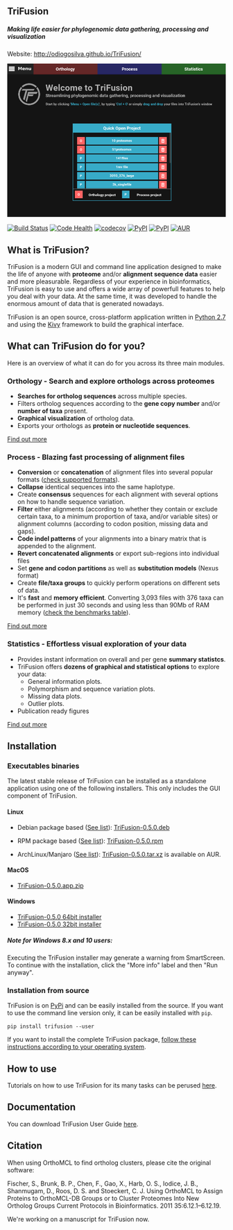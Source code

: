 ## TriFusion

##### Making life easier for phylogenomic data gathering, processing and visualization

Website: http://odiogosilva.github.io/TriFusion/

<img src="https://raw.githubusercontent.com/ODiogoSilva/TriFusion-tutorials/master/tutorials/images/trifusion_home_screen.png"/>

[![Build Status](https://travis-ci.org/ODiogoSilva/TriFusion.svg?branch=master)](https://travis-ci.org/ODiogoSilva/TriFusion)
[![Code Health](https://landscape.io/github/ODiogoSilva/TriFusion/master/landscape.svg?style=flat)](https://landscape.io/github/ODiogoSilva/TriFusion/master)
[![codecov](https://codecov.io/gh/ODiogoSilva/TriFusion/branch/master/graph/badge.svg)](https://codecov.io/gh/ODiogoSilva/TriFusion)
[![PyPI](https://img.shields.io/pypi/pyversions/trifusion.svg)](https://pypi.python.org/pypi/trifusion)
[![PyPI](https://img.shields.io/pypi/v/trifusion.svg)](https://pypi.python.org/pypi/trifusion)
[![AUR](https://img.shields.io/aur/version/trifusion.svg)](https://aur.archlinux.org/packages/trifusion/)

[comment]: <> (<img align="right" height="128" src="https://github.com/ODiogoSilva/TriFusion/blob/43a41005ee8b1f69d7ae04684b0a0e595c527b4f/trifusion/data/backgrounds/trifusion-icon-256.png?raw=true"/>)

## What is TriFusion?

TriFusion is a modern GUI and command line application designed to make the life of anyone with **proteome** and/or **alignment sequence data** easier and more pleasurable. Regardless of your experience in bioinformatics, TriFusion is easy to use and offers a wide array of powerfull features to help you deal with your data. At the same time, it was developed to handle the enormous amount of data that is generated nowadays.

TriFusion is an open source, cross-platform application written in [Python 2.7](https://www.python.org/) and using the [Kivy](https://github.com/kivy/kivy) framework to build the graphical interface.

## What can TriFusion do for you?

Here is an overview of what it can do for you across its three main modules.

### Orthology - Search and explore orthologs across proteomes

 - **Searches for ortholog sequences** across multiple species.
 - Filters ortholog sequences according to the **gene copy number** and/or **number of taxa** present.
 - **Graphical visualization** of ortholog data.
 - Exports your orthologs as **protein or nucleotide sequences**.

 [Find out more]()

### Process - Blazing fast processing of alignment files

 - **Conversion** or **concatenation** of alignment files into several popular formats ([check supported formats]()).
 - **Collapse** identical sequences into the same haplotype.
 - Create **consensus** sequences for each alignment with several options on how to handle sequence variation.
 - **Filter** either alignments (according to whether they contain or exclude certain taxa, to a minimum proportion of taxa, and/or variable sites) or alignment columns (according to codon position, missing data and gaps).
 - **Code indel patterns** of your alignments into a binary matrix that is appended to the alignment.
 - **Revert concatenated alignments** or export sub-regions into individual files
 - Set **gene and codon partitions** as well as **substitution models** (Nexus format)
 - Create **file/taxa groups** to quickly perform operations on different sets of data.
 - It's **fast** and **memory efficient**. Converting 3,093 files with 376 taxa can be performed in just 30 seconds and using less than 90Mb of RAM memory ([check the benchmarks table](https://github.com/ODiogoSilva/TriFusion/wiki/Benchmarks)).

[Find out more]()

### Statistics - Effortless visual exploration of your data

- Provides instant information on overall and per gene **summary statistcs**.
- TriFusion offers **dozens of graphical and statistical options** to explore your data:
     - General information plots.
     - Polymorphism and sequence variation plots.
     - Missing data plots.
     - Outlier plots.
- Publication ready figures

[Find out more]()

## Installation

### Executables binaries

The latest stable release of TriFusion can be installed as a standalone application using one of the following installers. This only includes the GUI component of TriFusion.

#### Linux

- Debian package based ([See list](https://en.wikipedia.org/wiki/Category:Debian-based_distributions)): [TriFusion-0.5.0.deb](https://github.com/ODiogoSilva/TriFusion/releases/download/0.5.0/TriFusion-v0.5.0.deb)

- RPM package based ([See list](https://en.wikipedia.org/wiki/Category:RPM-based_Linux_distributions)): [TriFusion-0.5.0.rpm](https://github.com/ODiogoSilva/TriFusion/releases/download/0.5.0/TriFusion-v0.5.0.rpm)

- ArchLinux/Manjaro ([See list](https://wiki.archlinux.org/index.php/Arch_based_distributions)): [TriFusion-0.5.0.tar.xz](https://aur.archlinux.org/packages/trifusion-bin/) is available on AUR.

#### MacOS

- [TriFusion-0.5.0.app.zip](https://github.com/ODiogoSilva/TriFusion/releases/download/0.5.0/TriFusion-v0.5.0-MacOS.app.zip)

#### Windows

- [TriFusion-0.5.0 64bit installer](https://github.com/ODiogoSilva/TriFusion/releases/download/0.5.0/TriFusion-v0.5.0-Win64.msi)
- [TriFusion-0.5.0 32bit installer](https://github.com/ODiogoSilva/TriFusion/releases/download/0.5.0/TriFusion-v0.5.0-Win32.msi)

##### Note for Windows 8.x and 10 users:

Executing the TriFusion installer may generate a warning from SmartScreen. To continue with the installation, click the "More info" label and then "Run anyway".

### Installation from source

TriFusion is on [PyPi](https://pypi.python.org/pypi/trifusion/) and can be easily installed from the source. If you want to use the command line version only, it can be easily installed with `pip`.

```
pip install trifusion --user
```

If you want to install the complete TriFusion package, [follow these instructions according to your operating system](https://github.com/ODiogoSilva/TriFusion/wiki/Install-from-source).


## How to use

Tutorials on how to use TriFusion for its many tasks can be perused [here](http://odiogosilva.github.io/TriFusion/#tutorials).

## Documentation

You can download TriFusion User Guide [here](https://github.com/ODiogoSilva/TriFusion/raw/master/docs/manual.pdf).

## Citation

When using OrthoMCL to find ortholog clusters, please cite the original software:

Fischer, S., Brunk, B. P., Chen, F., Gao, X., Harb, O. S., Iodice, J. B., Shanmugam, D., Roos, D. S. and Stoeckert, C. J. Using OrthoMCL to Assign Proteins to OrthoMCL-DB Groups or to Cluster Proteomes Into New Ortholog Groups Current Protocols in Bioinformatics. 2011 35:6.12.1–6.12.19.

We're working on a manuscript for TriFusion now.
